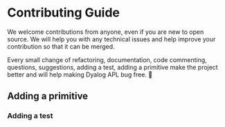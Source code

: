 # Contributing Guide

We welcome contributions from anyone, even if you are new to open source. We will help you with any technical issues and help improve your contribution so that it can be merged.

Every small change of refactoring, documentation, code commenting, questions, suggestions, adding a test, adding a primitive make the project better and will help making Dyalog APL bug free. 🐛

## Adding a primitive

### Adding a test
